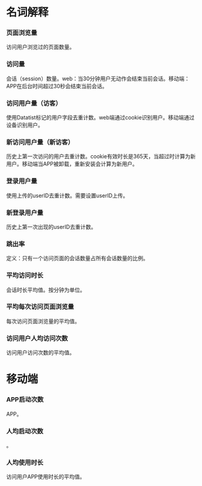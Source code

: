 # 名词解释

### 页面浏览量

访问用户浏览过的页面数量。

### 访问量

会话（session）数量。web：当30分钟用户无动作会结束当前会话。移动端：APP在后台时间超过30秒会结束当前会话。

### 访问用户量（访客）

使用Datatist标记的用户字段去重计数。web端通过cookie识别用户。移动端通过设备识别用户。

### 新访问用户量（新访客）

历史上第一次访问的用户去重计数。cookie有效时长是365天，当超过时计算为新用户。移动端当APP被卸载，重新安装会计算为新用户。

### 登录用户量

使用上传的userID去重计数。需要设置userID上传。

### 新登录用户量

历史上第一次出现的userID去重计数。

### 跳出率

定义：只有一个访问页面的会话数量占所有会话数量的比例。

### 平均访问时长

会话时长平均值。按分钟为单位。

### 平均每次访问页面浏览量

每次访问页面浏览量的平均值。

### 访问用户人均访问次数

访问用户访问次数的平均值。

# 移动端

### APP启动次数

APP。

### 人均启动次数

。

### 人均使用时长

访问用户APP使用时长的平均值。

